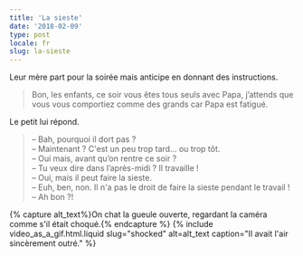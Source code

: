 ```yaml
---
title: 'La sieste'
date: '2018-02-09'
type: post
locale: fr
slug: la-sieste
---
```


Leur mère part pour la soirée mais anticipe en donnant des instructions.

<!-- more -->

> Bon, les enfants, ce soir vous êtes tous seuls avec Papa, j’attends que vous vous comportiez comme des grands car Papa est fatigué.

Le petit lui répond.

> – Bah, pourquoi il dort pas ?  
> – Maintenant ? C'est un peu trop tard… ou trop tôt.  
> – Oui mais, avant qu’on rentre ce soir ?  
> – Tu veux dire dans l’après-midi ? Il travaille !  
> – Oui, mais il peut faire la sieste.  
> – Euh, ben, non. Il n'a pas le droit de faire la sieste pendant le travail !  
> – Ah bon ?!

{% capture alt_text%}On chat la gueule ouverte, regardant la caméra comme s'il était choqué.{% endcapture %}
{% include video_as_a_gif.html.liquid
slug="shocked"
alt=alt_text
caption="Il avait l'air sincèrement outré."
%}
